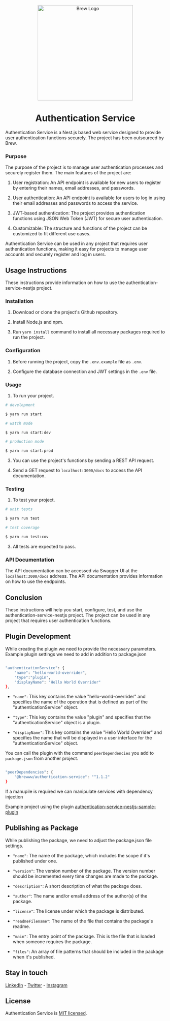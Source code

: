 

<p  align="center">
<a  href="http://brewww.com/"  target="blank"><img  src="https://s3.us-west-2.amazonaws.com/secure.notion-static.com/b80d525d-0026-4c9f-bfa5-7c32f8e9250c/Brew-Logo-Small.png?X-Amz-Algorithm=AWS4-HMAC-SHA256&X-Amz-Content-Sha256=UNSIGNED-PAYLOAD&X-Amz-Credential=AKIAT73L2G45EIPT3X45%2F20230313%2Fus-west-2%2Fs3%2Faws4_request&X-Amz-Date=20230313T110207Z&X-Amz-Expires=86400&X-Amz-Signature=20ba5981b9341e0cbd4a0d62570e759fd899a8a2abe9451b28c5dd219124c3a2&X-Amz-SignedHeaders=host&response-content-disposition=filename%3D%22Brew-Logo-Small.png%22&x-id=GetObject"  width="300"  alt="Brew Logo"  /></a>
</p>

  

<h1  align="center">Authentication Service</h1>

  

Authentication Service is a Nest.js based web service designed to provide user authentication functions securely. The project has been outsourced by Brew.
  

### Purpose

  

The purpose of the project is to manage user authentication processes and securely register them. The main features of the project are:

1. User registration: An API endpoint is available for new users to register by entering their names, email addresses, and passwords.

2. User authentication: An API endpoint is available for users to log in using their email addresses and passwords to access the service.

3. JWT-based authentication: The project provides authentication functions using JSON Web Token (JWT) for secure user authentication.

4. Customizable: The structure and functions of the project can be customized to fit different use cases.

  
Authentication Service can be used in any project that requires user authentication functions, making it easy for projects to manage user accounts and securely register and log in users.

  
## Usage Instructions

  
These instructions provide information on how to use the authentication-service-nestjs project.

  
### Installation

  
1. Download or clone the project's Github repository.

2. Install Node.js and npm.

3. Run `yarn install` command to install all necessary packages required to run the project.

  
### Configuration

1. Before running the project, copy the `.env.example` file as `.env`.

2. Configure the database connection and JWT settings in the `.env` file.

  

  

### Usage

1. To run your project.

```bash
# development

$ yarn run start  

# watch mode

$ yarn run start:dev

# production mode  

$ yarn run start:prod
```

3. You can use the project's functions by sending a REST API request.  

4. Send a GET request to `localhost:3000/docs` to access the API documentation.

  
### Testing

1. To test your project.

```bash
# unit tests

$ yarn run test

# test coverage

$ yarn run test:cov
```

  

3. All tests are expected to pass.

  

  

### API Documentation

  

The API documentation can be accessed via Swagger UI at the `localhost:3000/docs` address. The API documentation provides information on how to use the endpoints.

  

## Conclusion

  
These instructions will help you start, configure, test, and use the authentication-service-nestjs project. The project can be used in any project that requires user authentication functions.



## Plugin Development

While creating the plugin we need to provide the necessary parameters. Example plugin settings we need to add in addition to package.json

```bash

"authenticationService": {
	"name": "hello-world-overrider",
	"type":"plugin",
	"displayName": "Hello World Overrider"
},

```

-  `"name"`: This key contains the value "hello-world-overrider" and specifies the name of the operation that is defined as part of the "authenticationService" object.

-  `"type"`: This key contains the value "plugin" and specifies that the "authenticationService" object is a plugin.

-  `"displayName"`: This key contains the value "Hello World Overrider" and specifies the name that will be displayed in a user interface for the "authenticationService" object.

  

You can call the plugin with the command `peerDependencies` you add to `package.json` from another project.

```bash

"peerDependencies": {
	"@brewww/authentication-service": "^1.1.2"
}

```

If a manupile is required we can manipulate services with dependency injection

Example project using the plugin [authentication-service-nestjs-sample-plugin](https://github.com/BrewInteractive/authentication-service-nestjs-sample-plugin)
 
  

## Publishing as Package

While publishing the package, we need to adjust the package.json file settings.

-  `"name"`: The name of the package, which includes the scope if it's published under one.

-  `"version"`: The version number of the package. The version number should be incremented every time changes are made to the package.

-  `"description"`: A short description of what the package does.

-  `"author"`: The name and/or email address of the author(s) of the package.

-  `"license"`: The license under which the package is distributed.

-  `"readmeFilename"`: The name of the file that contains the package's readme.

-  `"main"`: The entry point of the package. This is the file that is loaded when someone requires the package.

-  `"files"`: An array of file patterns that should be included in the package when it's published.

  

## Stay in touch

  

[LinkedIn](https://www.linkedin.com/company/brew-interactive/) - [Twitter](https://twitter.com/BrewInteractive ) - [Instagram](https://www.instagram.com/brew_interactive/)

  
  

## License

Authentication Service is [MIT licensed](LICENSE).
